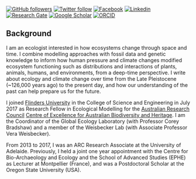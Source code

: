 
<!--
**FredSaltre/FredSaltre** is a ✨ _special_ ✨ repository because its `README.md` (this file) appears on your GitHub profile.

Here are some ideas to get you started:

- 🔭 I’m currently working on ...
- 🌱 I’m currently learning ...
- 👯 I’m looking to collaborate on ...
- 🤔 I’m looking for help with ...
- 💬 Ask me about ...
- 📫 How to reach me: ...
- 😄 Pronouns: ...
- ⚡ Fun fact: ...
-->
[![GitHub followers](https://img.shields.io/github/followers/FredSaltre?label=Follow&style=flat-square&logo=github&logoColor=white&colorB=0C0504)](https://github.com/login?return_to=%2FFredSaltre)
[![Twitter follow](https://img.shields.io/twitter/follow/FredSaltre?label=%20%40FredSaltre&style=flat-square&labelColor=2E7DEF&logo=twitter&logoColor=white&colorB=0D47A1)](https://twitter.com/FredSaltre)
[![Facebook](https://img.shields.io/badge/-Facebook-blue.svg?style=flat-square&logo=facebook&logoColor=white&colorB=0E55DA&labelColor=210EDA)](https://www.facebook.com/frederik.saltre.1)
[![Linkedin](https://img.shields.io/badge/-Linkedin-blue.svg?style=flat-square&logo=linkedin&logoColor=white&colorB=0E55DA&labelColor=210EDA)](https://www.linkedin.com/in/frédérik-saltré-75245766/)
[![Research Gate](https://img.shields.io/badge/-Research%20Gate-green.svg?style=flat-square&logo=researchgate&logoColor=white&colorB=616161&labelColor=00BFA5)](https://www.researchgate.net/profile/Frederik-Saltre)
[![Google Scholar](https://img.shields.io/badge/-Google%20Scholar-blue.svg?style=flat-square&logo=googlescholar&logoColor=white&colorB=2E7DEF&labelColor=2ECFEF)](https://scholar.google.com.au/citations?hl=en&user=evIzpWEAAAAJ)
[![ORCID](https://img.shields.io/badge/-ORCID-green.svg?style=flat-square&logo=orcid&logoColor=white&colorB=71DA0E&labelColor=0EDA11)](https://orcid.org/my-orcid?orcid=0000-0002-5040-3911)

## Background
I am an ecologist interested in how ecosystems change through space and time. I combine modelling approaches with fossil data and genetic knowledge to inform how human pressure and climate changes modified ecosystem functioning such as distributions and interactions of plants, animals, humans, and environments, from a deep-time perspective. I write about ecology and climate change over time from the Late Pleistocene (~126,000 years ago) to the present day, and how our understanding of the past can help prepare us for the future.

I joined <a href=“http://www.flinders.edu.au”>Flinders University</a> in the College of Science and Engineering in July 2017 as Research Fellow in Ecological Modelling for the <a href=“http://www.arc.gov.au”>Australian Research Council</a> <a href=“http://EpicAustralia.org.au”>Centre of Excellence for Australian Biodiversity and Heritage</a>. I am the Coordinator of the Global Ecology Laboratory (with Professor Corey Bradshaw) and a member of the Weisbecker Lab (with Associate Professor Vera Weisbecker).

From 2013 to 2017, I was an ARC Research Associate at the University of Adelaide. Previously, I held a joint one year appointment with the Centre for Bio-Archaeology and Ecology and the School of Advanced Studies (EPHE) as Lecturer at Montpellier (France), and was a Postdoctoral Scholar at the Oregon State University (USA).
